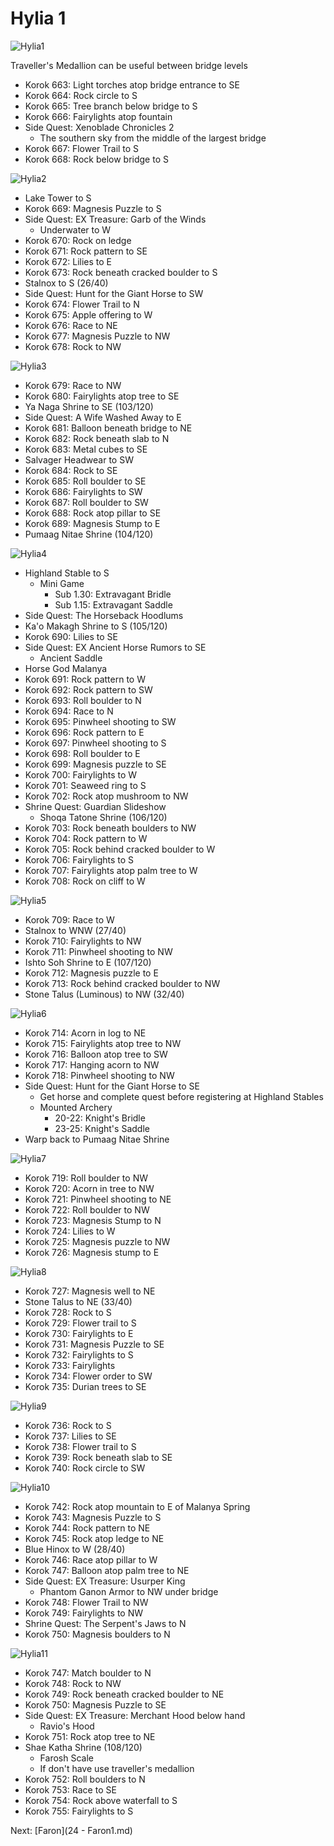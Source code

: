 # Hylia 1

![Hylia1](images/Hylia1.PNG)

Traveller's Medallion can be useful between bridge levels

* Korok 663: Light torches atop bridge entrance to SE
* Korok 664: Rock circle to S
* Korok 665: Tree branch below bridge to S
* Korok 666: Fairylights atop fountain
* Side Quest: Xenoblade Chronicles 2
  * The southern sky from the middle of the largest bridge
* Korok 667: Flower Trail to S
* Korok 668: Rock below bridge to S

![Hylia2](images/Hylia2.PNG)

* Lake Tower to S
* Korok 669: Magnesis Puzzle to S
* Side Quest: EX Treasure: Garb of the Winds
  * Underwater to W
* Korok 670: Rock on ledge
* Korok 671: Rock pattern to SE
* Korok 672: Lilies to E
* Korok 673: Rock beneath cracked boulder to S
* Stalnox to S (26/40)
* Side Quest: Hunt for the Giant Horse to SW
* Korok 674: Flower Trail to N
* Korok 675: Apple offering to W
* Korok 676: Race to NE
* Korok 677: Magnesis Puzzle to NW
* Korok 678: Rock to NW

![Hylia3](images/Hylia3.PNG)

* Korok 679: Race to NW
* Korok 680: Fairylights atop tree to SE
* Ya Naga Shrine to SE (103/120)
* Side Quest: A Wife Washed Away to E
* Korok 681: Balloon beneath bridge to NE
* Korok 682: Rock beneath slab to N
* Korok 683: Metal cubes to SE
* Salvager Headwear to SW
* Korok 684: Rock to SE
* Korok 685: Roll boulder to SE
* Korok 686: Fairylights to SW
* Korok 687: Roll boulder to SW
* Korok 688: Rock atop pillar to SE
* Korok 689: Magnesis Stump to E
* Pumaag Nitae Shrine (104/120)

![Hylia4](images/Hylia4.PNG)

* Highland Stable to S
  * Mini Game
    * Sub 1.30: Extravagant Bridle
    * Sub 1.15: Extravagant Saddle
* Side Quest: The Horseback Hoodlums
* Ka'o Makagh Shrine to S (105/120)
* Korok 690: Lilies to SE
* Side Quest: EX Ancient Horse Rumors to SE
  * Ancient Saddle
* Horse God Malanya
* Korok 691: Rock pattern to W
* Korok 692: Rock pattern to SW
* Korok 693: Roll boulder to N
* Korok 694: Race to N
* Korok 695: Pinwheel shooting to SW
* Korok 696: Rock pattern to E
* Korok 697: Pinwheel shooting to S
* Korok 698: Roll boulder to E
* Korok 699: Magnesis puzzle to SE
* Korok 700: Fairylights to W
* Korok 701: Seaweed ring to S
* Korok 702: Rock atop mushroom to NW
* Shrine Quest: Guardian Slideshow
  * Shoqa Tatone Shrine (106/120)
* Korok 703: Rock beneath boulders to NW
* Korok 704: Rock pattern to W
* Korok 705: Rock behind cracked boulder to W
* Korok 706: Fairylights to S
* Korok 707: Fairylights atop palm tree to W
* Korok 708: Rock on cliff to W

![Hylia5](images/Hylia5.PNG)

* Korok 709: Race to W
* Stalnox to WNW (27/40)
* Korok 710: Fairylights to NW
* Korok 711: Pinwheel shooting to NW
* Ishto Soh Shrine to E (107/120)
* Korok 712: Magnesis puzzle to E
* Korok 713: Rock behind cracked boulder to NW
* Stone Talus (Luminous) to NW (32/40)

![Hylia6](images/Hylia6.PNG)

* Korok 714: Acorn in log to NE
* Korok 715: Fairylights atop tree to NW
* Korok 716: Balloon atop tree to SW
* Korok 717: Hanging acorn to NW
* Korok 718: Pinwheel shooting to NW
* Side Quest: Hunt for the Giant Horse to SE
  * Get horse and complete quest before registering at Highland Stables
  * Mounted Archery
    * 20-22: Knight's Bridle
    * 23-25: Knight's Saddle
* Warp back to Pumaag Nitae Shrine

![Hylia7](images/Hylia7.PNG)

* Korok 719: Roll boulder to NW
* Korok 720: Acorn in tree to NW
* Korok 721: Pinwheel shooting to NE
* Korok 722: Roll boulder to NW
* Korok 723: Magnesis Stump to N
* Korok 724: Lilies to W
* Korok 725: Magnesis puzzle to NW
* Korok 726: Magnesis stump to E

![Hylia8](images/Hylia8.PNG)

* Korok 727: Magnesis well to NE
* Stone Talus to NE (33/40)
* Korok 728: Rock to S
* Korok 729: Flower trail to S
* Korok 730: Fairylights to E
* Korok 731: Magnesis Puzzle to SE
* Korok 732: Fairylights to S
* Korok 733: Fairylights
* Korok 734: Flower order to SW
* Korok 735: Durian trees to SE

![Hylia9](images/Hylia9.PNG)

* Korok 736: Rock to S
* Korok 737: Lilies to SE
* Korok 738: Flower trail to S
* Korok 739: Rock beneath slab to SE
* Korok 740: Rock circle to SW

![Hylia10](images/Hylia10.PNG)

* Korok 742: Rock atop mountain to E of Malanya Spring
* Korok 743: Magnesis Puzzle to S
* Korok 744: Rock pattern to NE
* Korok 745: Rock atop ledge to NE
* Blue Hinox to W (28/40)
* Korok 746: Race atop pillar to W
* Korok 747: Balloon atop palm tree to NE
* Side Quest: EX Treasure: Usurper King
  * Phantom Ganon Armor to NW under bridge
* Korok 748: Flower Trail to NW
* Korok 749: Fairylights to NW
* Shrine Quest: The Serpent's Jaws to N
* Korok 750: Magnesis boulders to N

![Hylia11](images/Hylia11.PNG)

* Korok 747: Match boulder to N
* Korok 748: Rock to NW
* Korok 749: Rock beneath cracked boulder to NE
* Korok 750: Magnesis Puzzle to SE
* Side Quest: EX Treasure: Merchant Hood below hand
  * Ravio's Hood
* Korok 751: Rock atop tree to NE
* Shae Katha Shrine (108/120)
  * Farosh Scale
  * If don't have use traveller's medallion
* Korok 752: Roll boulders to N
* Korok 753: Race to SE
* Korok 754: Rock above waterfall to S
* Korok 755: Fairylights to S

Next: [Faron](24 - Faron1.md)

